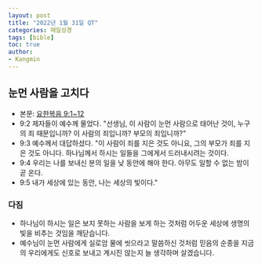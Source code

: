 ```yaml
---
layout: post
title: "2022년 1월 31일 QT"
categories: 매일성경
tags: [bible]
toc: true
author:
- Kangmin
---
```


## 눈먼 사람을 고치다
- 본문: [요한복음 9:1~12](https://www.bskorea.or.kr/bible/korbibReadpage.php?version=SAENEW&book=jhn&chap=9&sec=1&cVersion=&fontSize=15px&fontWeight=normal)
- 9:2 제자들이 예수께 물었다. "선생님, 이 사람이 눈먼 사람으로 태어난 것이, 누구의 죄 때문입니까? 이 사람의 죄입니까? 부모의 죄입니까?"
- 9:3 예수께서 대답하셨다. "이 사람이 죄를 지은 것도 아니요, 그의 부모가 죄를 지은 것도 아니다. 하나님께서 하시는 일들을 그에게서 드러내시려는 것이다.
- 9:4 우리는 나를 보내신 분의 일을 낮 동안에 해야 한다. 아무도 일할 수 없는 밤이 곧 온다.
- 9:5 내가 세상에 있는 동안, 나는 세상의 빛이다."

### 다짐
- 하나님이 하시는 일은 보지 못하는 사람을 보게 하는 것처럼 어두운 세상에 생명의 빛을 비추는 것임을 깨닫습니다.
- 예수님이 눈먼 사람에게 실로암 물에 씻으라고 말씀하신 것처럼 믿음의 순종을 지금의 우리에게도 신호로 보내고 계시진 않는지 늘 생각하며 살겠습니다.
